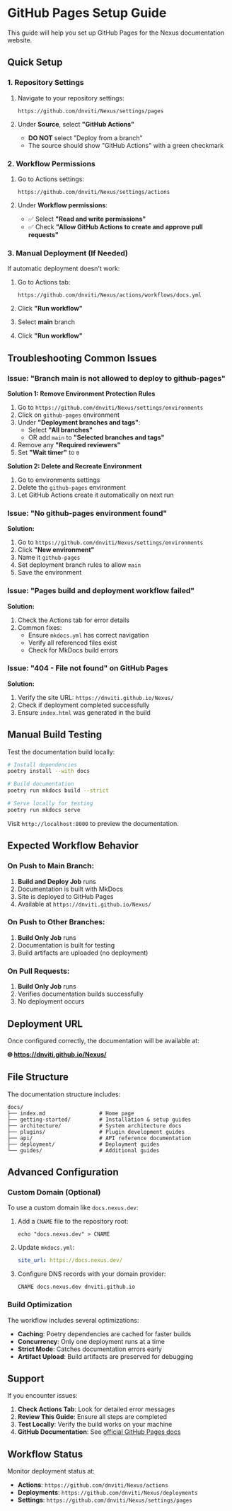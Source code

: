 # GitHub Pages Setup Guide

This guide will help you set up GitHub Pages for the Nexus documentation website.

## Quick Setup

### 1. Repository Settings

1. Navigate to your repository settings:
   ```
   https://github.com/dnviti/Nexus/settings/pages
   ```

2. Under **Source**, select **"GitHub Actions"**
   - **DO NOT** select "Deploy from a branch"
   - The source should show "GitHub Actions" with a green checkmark

### 2. Workflow Permissions

1. Go to Actions settings:
   ```
   https://github.com/dnviti/Nexus/settings/actions
   ```

2. Under **Workflow permissions**:
   - ✅ Select **"Read and write permissions"**
   - ✅ Check **"Allow GitHub Actions to create and approve pull requests"**

### 3. Manual Deployment (If Needed)

If automatic deployment doesn't work:

1. Go to Actions tab:
   ```
   https://github.com/dnviti/Nexus/actions/workflows/docs.yml
   ```

2. Click **"Run workflow"**
3. Select **main** branch
4. Click **"Run workflow"**

## Troubleshooting Common Issues

### Issue: "Branch main is not allowed to deploy to github-pages"

**Solution 1: Remove Environment Protection Rules**
1. Go to `https://github.com/dnviti/Nexus/settings/environments`
2. Click on `github-pages` environment
3. Under **"Deployment branches and tags"**:
   - Select **"All branches"**
   - OR add `main` to **"Selected branches and tags"**
4. Remove any **"Required reviewers"**
5. Set **"Wait timer"** to `0`

**Solution 2: Delete and Recreate Environment**
1. Go to environments settings
2. Delete the `github-pages` environment
3. Let GitHub Actions create it automatically on next run

### Issue: "No github-pages environment found"

**Solution:**
1. Go to `https://github.com/dnviti/Nexus/settings/environments`
2. Click **"New environment"**
3. Name it `github-pages`
4. Set deployment branch rules to allow `main`
5. Save the environment

### Issue: "Pages build and deployment workflow failed"

**Solution:**
1. Check the Actions tab for error details
2. Common fixes:
   - Ensure `mkdocs.yml` has correct navigation
   - Verify all referenced files exist
   - Check for MkDocs build errors

### Issue: "404 - File not found" on GitHub Pages

**Solution:**
1. Verify the site URL: `https://dnviti.github.io/Nexus/`
2. Check if deployment completed successfully
3. Ensure `index.html` was generated in the build

## Manual Build Testing

Test the documentation build locally:

```bash
# Install dependencies
poetry install --with docs

# Build documentation
poetry run mkdocs build --strict

# Serve locally for testing
poetry run mkdocs serve
```

Visit `http://localhost:8000` to preview the documentation.

## Expected Workflow Behavior

### On Push to Main Branch:
1. **Build and Deploy Job** runs
2. Documentation is built with MkDocs
3. Site is deployed to GitHub Pages
4. Available at `https://dnviti.github.io/Nexus/`

### On Push to Other Branches:
1. **Build Only Job** runs
2. Documentation is built for testing
3. Build artifacts are uploaded (no deployment)

### On Pull Requests:
1. **Build Only Job** runs
2. Verifies documentation builds successfully
3. No deployment occurs

## Deployment URL

Once configured correctly, the documentation will be available at:

**🌐 https://dnviti.github.io/Nexus/**

## File Structure

The documentation structure includes:

```
docs/
├── index.md                 # Home page
├── getting-started/         # Installation & setup guides
├── architecture/            # System architecture docs
├── plugins/                 # Plugin development guides
├── api/                     # API reference documentation
├── deployment/              # Deployment guides
└── guides/                  # Additional guides
```

## Advanced Configuration

### Custom Domain (Optional)

To use a custom domain like `docs.nexus.dev`:

1. Add a `CNAME` file to the repository root:
   ```
   echo "docs.nexus.dev" > CNAME
   ```

2. Update `mkdocs.yml`:
   ```yaml
   site_url: https://docs.nexus.dev/
   ```

3. Configure DNS records with your domain provider:
   ```
   CNAME docs.nexus.dev dnviti.github.io
   ```

### Build Optimization

The workflow includes several optimizations:

- **Caching**: Poetry dependencies are cached for faster builds
- **Concurrency**: Only one deployment runs at a time
- **Strict Mode**: Catches documentation errors early
- **Artifact Upload**: Build artifacts are preserved for debugging

## Support

If you encounter issues:

1. **Check Actions Tab**: Look for detailed error messages
2. **Review This Guide**: Ensure all steps are completed
3. **Test Locally**: Verify the build works on your machine
4. **GitHub Documentation**: See [official GitHub Pages docs](https://docs.github.com/en/pages)

## Workflow Status

Monitor deployment status at:
- **Actions**: `https://github.com/dnviti/Nexus/actions`
- **Deployments**: `https://github.com/dnviti/Nexus/deployments`
- **Settings**: `https://github.com/dnviti/Nexus/settings/pages`
